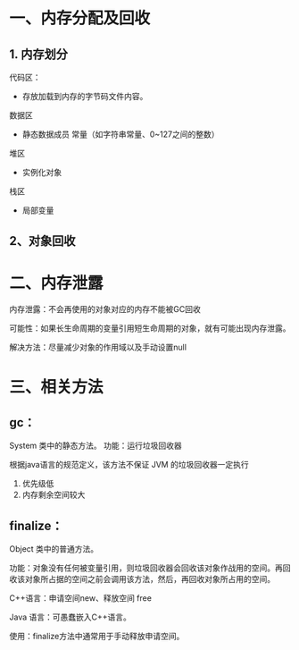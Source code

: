 # 一、内存分配及回收

 ## 1. 内存划分

代码区：

- 存放加载到内存的字节码文件内容。

数据区

- 静态数据成员 常量（如字符串常量、0~127之间的整数）

堆区

- 实例化对象

栈区

- 局部变量

## 2、对象回收

# 二、内存泄露

内存泄露：不会再使用的对象对应的内存不能被GC回收

可能性：如果长生命周期的变量引用短生命周期的对象，就有可能出现内存泄露。

解决方法：尽量减少对象的作用域以及手动设置null

# 三、相关方法

## gc：

System 类中的静态方法。
功能：运行垃圾回收器



根据java语言的规范定义，该方法不保证 JVM 的垃圾回收器一定执行

1. 优先级低
2. 内存剩余空间较大

## finalize：

Object 类中的普通方法。

功能：对象没有任何被变量引用，则垃圾回收器会回收该对象作战用的空间。再回收该对象所占据的空间之前会调用该方法，然后，再回收对象所占用的空间。



C++语言：申请空间new、释放空间 free

Java 语言：可愚蠢嵌入C++语言。

使用：finalize方法中通常用于手动释放申请空间。
